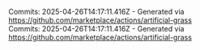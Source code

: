 Commits: 2025-04-26T14:17:11.416Z - Generated via https://github.com/marketplace/actions/artificial-grass
<br>
Commits: 2025-04-26T14:17:11.416Z - Generated via https://github.com/marketplace/actions/artificial-grass
<br>
